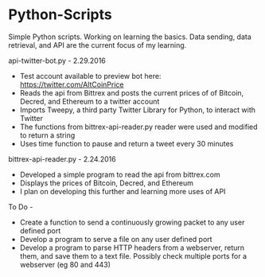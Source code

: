 # Python-Scripts
Simple Python scripts. Working on learning the basics. Data sending, data retrieval, and API are the current focus of my learning.

api-twitter-bot.py - 2.29.2016
- Test account available to preview bot here: https://twitter.com/AltCoinPrice
- Reads the api from Bittrex and posts the current prices of of Bitcoin, Decred, and Ethereum to a twitter account
- Imports Tweepy, a third party Twitter Library for Python, to interact with Twitter
- The functions from bittrex-api-reader.py reader were used and modified to return a string
- Uses time function to pause and return a tweet every 30 minutes

bittrex-api-reader.py - 2.24.2016
- Developed a simple program to read the api from bittrex.com
- Displays the prices of Bitcoin, Decred, and Ethereum
- I plan on developing this further and learning more uses of API






To Do -
- Create a function to send a continuously growing packet to any user defined port 
- Develop a program to serve a file on any user defined port
- Develop a program to parse HTTP headers from a webserver, return them, and save them to a text file. Possibly check multiple ports for a webserver (eg 80 and 443)
